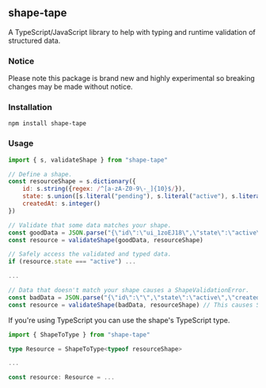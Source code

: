 ## shape-tape
A TypeScript/JavaScript library to help with typing and runtime validation of structured data.

### Notice
Please note this package is brand new and highly experimental so breaking changes may be made without notice.

### Installation
```
npm install shape-tape
```

### Usage
```javascript
import { s, validateShape } from "shape-tape"

// Define a shape.
const resourceShape = s.dictionary({
	id: s.string({regex: /^[a-zA-Z0-9\-_]{10}$/}),
	state: s.union([s.literal("pending"), s.literal("active"), s.literal("removed")]),
	createdAt: s.integer()
})

// Validate that some data matches your shape.
const goodData = JSON.parse("{\"id\":\"ui_1zoEJ18\",\"state\":\"active\",\"createdAt\":1700354795466}")
const resource = validateShape(goodData, resourceShape)

// Safely access the validated and typed data.
if (resource.state === "active") ...

...

// Data that doesn't match your shape causes a ShapeValidationError.
const badData = JSON.parse("{\"id\":\"\",\"state\":\"active\",\"createdAt\":1700354795466}")
const resource = validateShape(badData, resourceShape) // This causes ShapeValidationError
```

If you're using TypeScript you can use the shape's TypeScript type.
```typescript
import { ShapeToType } from "shape-tape"

type Resource = ShapeToType<typeof resourceShape>

...

const resource: Resource = ...
```
